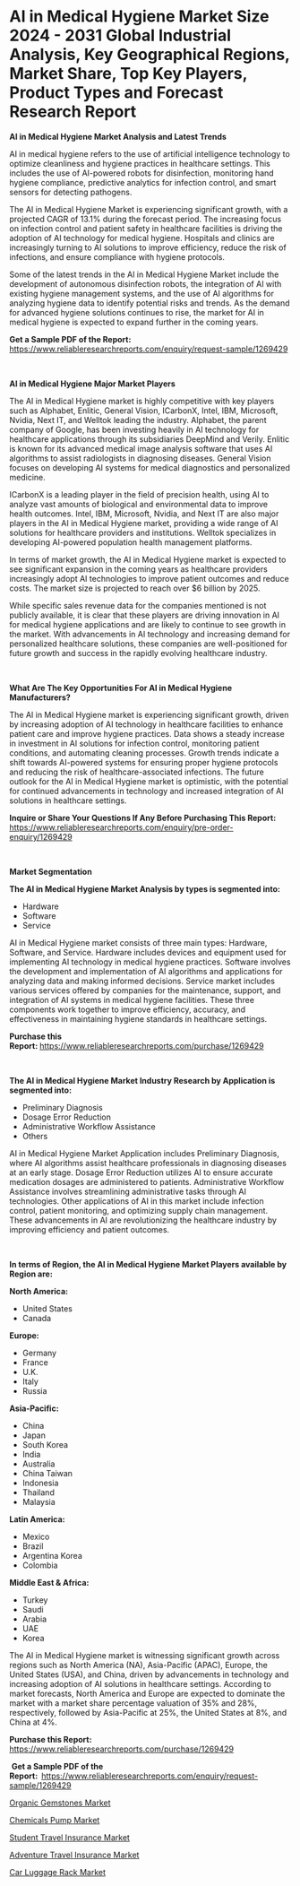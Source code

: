 <p><h1>AI in Medical Hygiene Market Size 2024 - 2031 Global Industrial Analysis, Key Geographical Regions, Market Share, Top Key Players, Product Types and Forecast Research Report</h1></p><p><strong>AI in Medical Hygiene Market Analysis and Latest Trends</strong></p>
<p><p>AI in medical hygiene refers to the use of artificial intelligence technology to optimize cleanliness and hygiene practices in healthcare settings. This includes the use of AI-powered robots for disinfection, monitoring hand hygiene compliance, predictive analytics for infection control, and smart sensors for detecting pathogens.</p><p>The AI in Medical Hygiene Market is experiencing significant growth, with a projected CAGR of 13.1% during the forecast period. The increasing focus on infection control and patient safety in healthcare facilities is driving the adoption of AI technology for medical hygiene. Hospitals and clinics are increasingly turning to AI solutions to improve efficiency, reduce the risk of infections, and ensure compliance with hygiene protocols.</p><p>Some of the latest trends in the AI in Medical Hygiene Market include the development of autonomous disinfection robots, the integration of AI with existing hygiene management systems, and the use of AI algorithms for analyzing hygiene data to identify potential risks and trends. As the demand for advanced hygiene solutions continues to rise, the market for AI in medical hygiene is expected to expand further in the coming years.</p></p>
<p><strong>Get a Sample PDF of the Report:&nbsp;</strong> <a href="https://www.reliableresearchreports.com/enquiry/request-sample/1269429">https://www.reliableresearchreports.com/enquiry/request-sample/1269429</a></p>
<p>&nbsp;</p>
<p><strong>AI in Medical Hygiene Major Market Players</strong></p>
<p><p>The AI in Medical Hygiene market is highly competitive with key players such as Alphabet, Enlitic, General Vision, ICarbonX, Intel, IBM, Microsoft, Nvidia, Next IT, and Welltok leading the industry. Alphabet, the parent company of Google, has been investing heavily in AI technology for healthcare applications through its subsidiaries DeepMind and Verily. Enlitic is known for its advanced medical image analysis software that uses AI algorithms to assist radiologists in diagnosing diseases. General Vision focuses on developing AI systems for medical diagnostics and personalized medicine.</p><p>ICarbonX is a leading player in the field of precision health, using AI to analyze vast amounts of biological and environmental data to improve health outcomes. Intel, IBM, Microsoft, Nvidia, and Next IT are also major players in the AI in Medical Hygiene market, providing a wide range of AI solutions for healthcare providers and institutions. Welltok specializes in developing AI-powered population health management platforms.</p><p>In terms of market growth, the AI in Medical Hygiene market is expected to see significant expansion in the coming years as healthcare providers increasingly adopt AI technologies to improve patient outcomes and reduce costs. The market size is projected to reach over $6 billion by 2025.</p><p>While specific sales revenue data for the companies mentioned is not publicly available, it is clear that these players are driving innovation in AI for medical hygiene applications and are likely to continue to see growth in the market. With advancements in AI technology and increasing demand for personalized healthcare solutions, these companies are well-positioned for future growth and success in the rapidly evolving healthcare industry.</p></p>
<p>&nbsp;</p>
<p><strong>What Are The Key Opportunities For AI in Medical Hygiene Manufacturers?</strong></p>
<p><p>The AI in Medical Hygiene market is experiencing significant growth, driven by increasing adoption of AI technology in healthcare facilities to enhance patient care and improve hygiene practices. Data shows a steady increase in investment in AI solutions for infection control, monitoring patient conditions, and automating cleaning processes. Growth trends indicate a shift towards AI-powered systems for ensuring proper hygiene protocols and reducing the risk of healthcare-associated infections. The future outlook for the AI in Medical Hygiene market is optimistic, with the potential for continued advancements in technology and increased integration of AI solutions in healthcare settings.</p></p>
<p><strong>Inquire or Share Your Questions If Any Before Purchasing This Report:</strong> <a href="https://www.reliableresearchreports.com/enquiry/pre-order-enquiry/1269429">https://www.reliableresearchreports.com/enquiry/pre-order-enquiry/1269429</a></p>
<p>&nbsp;</p>
<p><strong>Market Segmentation</strong></p>
<p><strong>The AI in Medical Hygiene Market Analysis by types is segmented into:</strong></p>
<p><ul><li>Hardware</li><li>Software</li><li>Service</li></ul></p>
<p><p>AI in Medical Hygiene market consists of three main types: Hardware, Software, and Service. Hardware includes devices and equipment used for implementing AI technology in medical hygiene practices. Software involves the development and implementation of AI algorithms and applications for analyzing data and making informed decisions. Service market includes various services offered by companies for the maintenance, support, and integration of AI systems in medical hygiene facilities. These three components work together to improve efficiency, accuracy, and effectiveness in maintaining hygiene standards in healthcare settings.</p></p>
<p><strong>Purchase this Report:&nbsp;</strong><a href="https://www.reliableresearchreports.com/purchase/1269429">https://www.reliableresearchreports.com/purchase/1269429</a></p>
<p>&nbsp;</p>
<p><strong>The AI in Medical Hygiene Market Industry Research by Application is segmented into:</strong></p>
<p><ul><li>Preliminary Diagnosis</li><li>Dosage Error Reduction</li><li>Administrative Workflow Assistance</li><li>Others</li></ul></p>
<p><p>AI in Medical Hygiene Market Application includes Preliminary Diagnosis, where AI algorithms assist healthcare professionals in diagnosing diseases at an early stage. Dosage Error Reduction utilizes AI to ensure accurate medication dosages are administered to patients. Administrative Workflow Assistance involves streamlining administrative tasks through AI technologies. Other applications of AI in this market include infection control, patient monitoring, and optimizing supply chain management. These advancements in AI are revolutionizing the healthcare industry by improving efficiency and patient outcomes.</p></p>
<p>&nbsp;</p>
<p><strong>In terms of Region, the AI in Medical Hygiene Market Players available by Region are:</strong></p>
<p>
    <p> <strong> North America: </strong>
        <ul>
            <li>United States</li>
            <li>Canada</li>
        </ul>
        </p> 
    <p> <strong> Europe: </strong>
        <ul>
            <li>Germany</li>
            <li>France</li>
            <li>U.K.</li>
            <li>Italy</li>
            <li>Russia</li>
        </ul>
        </p> 
    <p> <strong> Asia-Pacific: </strong>
        <ul>
            <li>China</li>
            <li>Japan</li>
            <li>South Korea</li>
            <li>India</li>
            <li>Australia</li>
            <li>China Taiwan</li>
            <li>Indonesia</li>
            <li>Thailand</li>
            <li>Malaysia</li>
        </ul>
        </p> 
    <p> <strong> Latin America: </strong>
        <ul>
            <li>Mexico</li>
            <li>Brazil</li>
            <li>Argentina Korea</li>
            <li>Colombia</li>
        </ul>
        </p> 
    <p> <strong> Middle East & Africa: </strong>
        <ul>
            <li>Turkey</li>
            <li>Saudi</li>
            <li>Arabia</li>
            <li>UAE</li>
            <li>Korea</li>
        </ul>
    </p>
    </p>
<p><p>The AI in Medical Hygiene market is witnessing significant growth across regions such as North America (NA), Asia-Pacific (APAC), Europe, the United States (USA), and China, driven by advancements in technology and increasing adoption of AI solutions in healthcare settings. According to market forecasts, North America and Europe are expected to dominate the market with a market share percentage valuation of 35% and 28%, respectively, followed by Asia-Pacific at 25%, the United States at 8%, and China at 4%.</p></p>
<p><strong>Purchase this Report: </strong><a href="https://www.reliableresearchreports.com/purchase/1269429">https://www.reliableresearchreports.com/purchase/1269429</a></p>
<p>&nbsp;<strong>Get a Sample PDF of the Report:&nbsp;&nbsp;</strong><a href="https://www.reliableresearchreports.com/enquiry/request-sample/1269429">https://www.reliableresearchreports.com/enquiry/request-sample/1269429</a></p>
<p><strong></strong></p>
<p><p><a href="https://github.com/timeliteaut/Market-Research-Report-List-1/blob/main/organic-gemstones-market.md">Organic Gemstones Market</a></p><p><a href="https://medium.com/@emiliomartelli542/chemicals-pump-nbsp-market-focuses-on-market-share-size-and-projected-forecast-till-2031-97e54a7ec046">Chemicals Pump Market</a></p><p><a href="https://medium.com/@kanew14036/student-travel-insurance-market-comprehensive-assessment-by-type-application-and-geography-5f0077ec15ce">Student Travel Insurance Market</a></p><p><a href="https://medium.com/@kanew14036/adventure-travel-insurance-market-trends-and-market-analysis-forecasted-for-period-2024-2031-d7c25751c482">Adventure Travel Insurance Market</a></p><p><a href="https://medium.com/@scanw41036/car-luggage-rack-market-trends-forecast-and-competitive-analysis-to-2031-74969fca2331">Car Luggage Rack Market</a></p></p>
